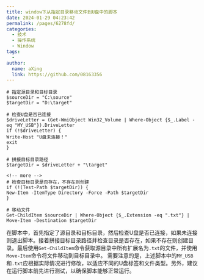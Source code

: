 ```yaml
---
title: window下从指定目录移动文件到U盘中的脚本
date: 2024-01-29 04:23:42
permalink: /pages/6278fd/
categories:
  - 技术
  - 操作系统
  - Window
tags:
  - 
author: 
  name: aXing
  link: https://github.com/08163356
---
```


```
# 指定源目录和目标目录
$sourceDir = "C:\source"
$targetDir = "D:\target"

# 检查U盘是否已连接
$driveLetter = (Get-WmiObject Win32_Volume | Where-Object {$_.Label -eq "MY_USB"}).DriveLetter
if (!$driveLetter) {
Write-Host "U盘未连接！"
exit
}

# 拼接目标目录路径
$targetDir = $driveLetter + "\target"

<!-- more -->
# 检查目标目录是否存在，不存在则创建
if (!(Test-Path $targetDir)) {
New-Item -ItemType Directory -Force -Path $targetDir
}

# 移动文件
Get-ChildItem $sourceDir | Where-Object {$_.Extension -eq ".txt"} | Move-Item -Destination $targetDir
```

在脚本中，首先指定了源目录和目标目录，然后检查U盘是否已连接，如果未连接则退出脚本。接着拼接目标目录路径并检查目录是否存在，如果不存在则创建目录。最后使用`Get-ChildItem`命令获取源目录中所有扩展名为`.txt`的文件，并使用`Move-Item`命令将文件移动到目标目录中。 需要注意的是，上述脚本中的`MY_USB`和`.txt`应根据实际情况进行修改，以适应不同的U盘标签和文件类型。另外，建议在运行脚本前先进行测试，以确保脚本能够正常运行。